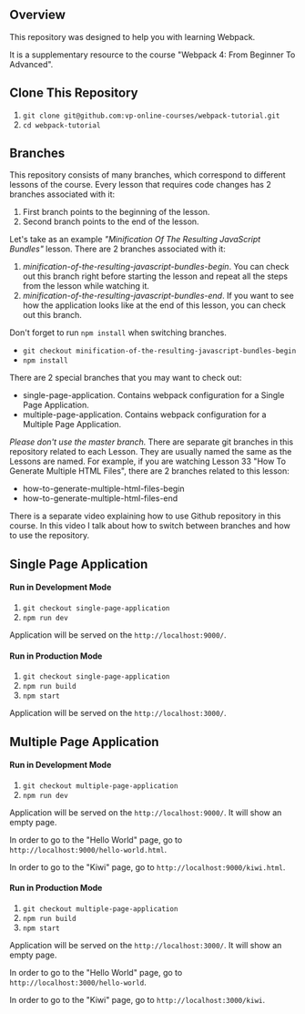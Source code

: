 ## Overview

This repository was designed to help you with learning Webpack.

It is a supplementary resource to the course "Webpack 4: From Beginner To Advanced".

## Clone This Repository

1. ```git clone git@github.com:vp-online-courses/webpack-tutorial.git```
1. ```cd webpack-tutorial```

## Branches

This repository consists of many branches, which correspond to different lessons of the course.
Every lesson that requires code changes has 2 branches associated with it:

1. First branch points to the beginning of the lesson.
1. Second branch points to the end of the lesson.

Let's take as an example *"Minification Of The Resulting JavaScript Bundles"* lesson.
There are 2 branches associated with it:
1. *minification-of-the-resulting-javascript-bundles-begin*. You can check out this branch right before starting the lesson and repeat all the steps from the lesson while watching it.
2. *minification-of-the-resulting-javascript-bundles-end*. If you want to see how the application looks like at the end of this lesson, you can check out this branch.

Don't forget to run ```npm install``` when switching branches.
- ```git checkout minification-of-the-resulting-javascript-bundles-begin```
- ```npm install```

There are 2 special branches that you may want to check out:
- single-page-application. Contains webpack configuration for a Single Page Application.
- multiple-page-application. Contains webpack configuration for a Multiple Page Application.


*Please don't use the master branch.*
There are separate git branches in this repository related to each Lesson. They are usually named the same as the Lessons are named. For example, if you are watching Lesson 33 "How To Generate Multiple HTML Files", there are 2 branches related to this lesson:

- how-to-generate-multiple-html-files-begin
- how-to-generate-multiple-html-files-end

There is a separate video explaining how to use Github repository in this course. 
In this video I talk about how to switch between branches and how to use the repository.

## Single Page Application

#### Run in Development Mode

1. ```git checkout single-page-application```
1. ```npm run dev```

Application will be served on the ```http://localhost:9000/```.

#### Run in Production Mode

1. ```git checkout single-page-application```
1. ```npm run build```
1. ```npm start```

Application will be served on the ```http://localhost:3000/```.

## Multiple Page Application

#### Run in Development Mode

1. ```git checkout multiple-page-application```
1. ```npm run dev```

Application will be served on the ```http://localhost:9000/```.
It will show an empty page.

In order to go to the "Hello World" page, go to ```http://localhost:9000/hello-world.html```.

In order to go to the "Kiwi" page, go to ```http://localhost:9000/kiwi.html```.


#### Run in Production Mode

1. ```git checkout multiple-page-application```
1. ```npm run build```
1. ```npm start```

Application will be served on the ```http://localhost:3000/```.
It will show an empty page.

In order to go to the "Hello World" page, go to ```http://localhost:3000/hello-world```.

In order to go to the "Kiwi" page, go to ```http://localhost:3000/kiwi```.
